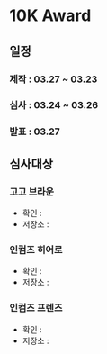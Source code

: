 # 10K Award
## 일정
### 제작 : 03.27 ~ 03.23
### 심사 : 03.24 ~ 03.26
### 발표 : 03.27

## 심사대상
### 고고 브라운
- 확인 : 
- 저장소 :
 
### 인컴즈 히어로
- 확인 :
- 저장소 : 

### 인컴즈 프렌즈
- 확인 : 
- 저장소 : 

